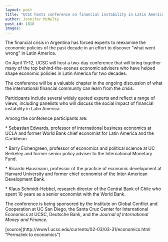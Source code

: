 ```yaml
---
layout: post
title: "UCSC hosts conference on financial instability in Latin America"
author: Jennifer McNulty
post_id: 1818
images:
---
```


<p>
  The financial crisis in Argentina has forced experts to reexamine the economic policies of the past decade in an effort to discover "what went wrong" in Latin America.
</p>
<p>
  On April 11-12, UCSC will host a two-day conference that will bring together many of the top behind-the-scenes economic advisers who have helped shape economic policies in Latin America for two decades.
</p>
<p>
  The conference will be a valuable chapter in the ongoing discussion of what the international financial community can learn from the crisis.<br>
</p>
<p>
  Participants include several widely quoted experts and reflect a range of views, including panelists who will discuss the social impact of financial instability in Latin America.
</p>
<p>
  Among the conference participants are:<br>
</p>
<p>
  * Sebastian Edwards, professor of international business economics at UCLA and former World Bank chief economist for Latin America and the Caribbean.<br>
</p>
<p>
  * Barry Eichengreen, professor of economics and political science at UC Berkeley and former senior policy adviser to the International Monetary Fund.<br>
</p>
<p>
  * Ricardo Hausmann, professor of the practice of economic development at Harvard University and former chief economist of the Inter-American Development Bank.<br>
</p>
<p>
  * Klaus Schmidt-Hebbel, research director of the Central Bank of Chile who spent 10 years as a senior economist with the World Bank.<br>
</p>
<p>
  The conference is being sponsored by the Institute on Global Conflict and Cooperation at UC San Diego, the Santa Cruz Center for International Economics at UCSC, Deutsche Bank, and the <i>Journal of International Money and Finance.</i>
</p>
[source](http://www1.ucsc.edu/currents/02-03/03-31/economics.html "Permalink to economics")
